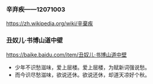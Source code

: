 ### 辛弃疾——12071003
https://zh.wikipedia.org/wiki/辛棄疾

### 丑奴儿·书博山道中壁
https://baike.baidu.com/item/丑奴儿·书博山道中壁
* 少年不识愁滋味，爱上层楼。爱上层楼，为赋新词强说愁。
* 而今识尽愁滋味，欲说还休。欲说还休，却道天凉好个秋。
